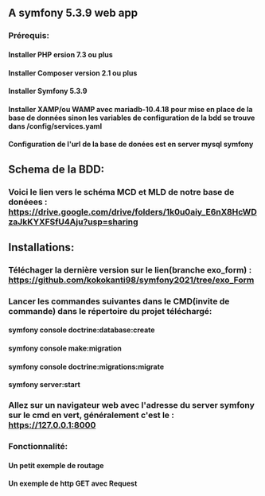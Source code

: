## A symfony 5.3.9 web app
### Prérequis:
#### Installer PHP ersion 7.3 ou plus
#### Installer Composer version 2.1 ou plus
#### Installer Symfony 5.3.9 
#### Installer XAMP/ou WAMP avec mariadb-10.4.18 pour mise en place de la base de données sinon les variables de configuration de la bdd se trouve dans /config/services.yaml
#### Configuration de l'url de la base de donées est en server mysql symfony

## Schema de la BDD:
### Voici le lien vers le schéma MCD et MLD de notre base de donéees : https://drive.google.com/drive/folders/1k0u0aiy_E6nX8HcWDzaJkKYXFSfU4Aju?usp=sharing


## Installations:
### Téléchager la dernière version sur le lien(branche exo_form) : https://github.com/kokokanti98/symfony2021/tree/exo_Form
### Lancer les commandes suivantes dans le CMD(invite de commande) dans le répertoire du projet téléchargé:
#### symfony console doctrine:database:create
#### symfony console make:migration
#### symfony console doctrine:migrations:migrate
#### symfony server:start
### Allez sur un navigateur web avec l'adresse du server symfony sur le cmd en vert, généralement c'est le : https://127.0.0.1:8000

### Fonctionnalité:
#### Un petit exemple de routage
#### Un exemple de http GET avec Request
